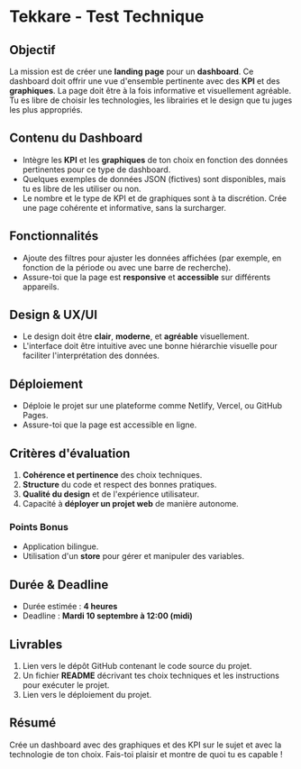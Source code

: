 # Tekkare - Test Technique

## Objectif

La mission est de créer une **landing page** pour un **dashboard**. Ce dashboard doit offrir une vue d'ensemble pertinente avec des **KPI** et des **graphiques**. La page doit être à la fois informative et visuellement agréable. Tu es libre de choisir les technologies, les librairies et le design que tu juges les plus appropriés.

## Contenu du Dashboard

- Intègre les **KPI** et les **graphiques** de ton choix en fonction des données pertinentes pour ce type de dashboard.
- Quelques exemples de données JSON (fictives) sont disponibles, mais tu es libre de les utiliser ou non.
- Le nombre et le type de KPI et de graphiques sont à ta discrétion. Crée une page cohérente et informative, sans la surcharger.

## Fonctionnalités

- Ajoute des filtres pour ajuster les données affichées (par exemple, en fonction de la période ou avec une barre de recherche).
- Assure-toi que la page est **responsive** et **accessible** sur différents appareils.

## Design & UX/UI

- Le design doit être **clair**, **moderne**, et **agréable** visuellement.
- L'interface doit être intuitive avec une bonne hiérarchie visuelle pour faciliter l'interprétation des données.

## Déploiement

- Déploie le projet sur une plateforme comme Netlify, Vercel, ou GitHub Pages.
- Assure-toi que la page est accessible en ligne.

## Critères d'évaluation

1. **Cohérence et pertinence** des choix techniques.
2. **Structure** du code et respect des bonnes pratiques.
3. **Qualité du design** et de l'expérience utilisateur.
4. Capacité à **déployer un projet web** de manière autonome.

### Points Bonus

- Application bilingue.
- Utilisation d'un **store** pour gérer et manipuler des variables.

## Durée & Deadline

- Durée estimée : **4 heures**
- Deadline : **Mardi 10 septembre à 12:00 (midi)**

## Livrables

1. Lien vers le dépôt GitHub contenant le code source du projet.
2. Un fichier **README** décrivant tes choix techniques et les instructions pour exécuter le projet.
3. Lien vers le déploiement du projet.

## Résumé

Crée un dashboard avec des graphiques et des KPI sur le sujet et avec la technologie de ton choix. Fais-toi plaisir et montre de quoi tu es capable !
